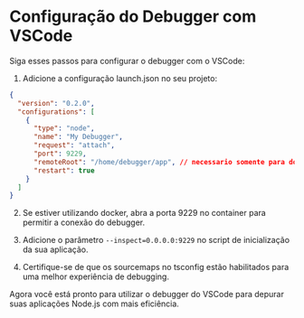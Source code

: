 # Configuração do Debugger com VSCode
Siga esses passos para configurar o debugger com o VSCode:

1. Adicione a configuração launch.json no seu projeto:
``` JSON
{
  "version": "0.2.0",
  "configurations": [
    {
      "type": "node",
      "name": "My Debugger",
      "request": "attach",
      "port": 9229,
      "remoteRoot": "/home/debugger/app", // necessario somente para docker
      "restart": true
    }
  ]
}
```

2. Se estiver utilizando docker, abra a porta 9229 no container para permitir a conexão do debugger.

3. Adicione o parâmetro ```--inspect=0.0.0.0:9229``` no script de inicialização da sua aplicação.

4. Certifique-se de que os sourcemaps no tsconfig estão habilitados para uma melhor experiência de debugging.

Agora você está pronto para utilizar o debugger do VSCode para depurar suas aplicações Node.js com mais eficiência.